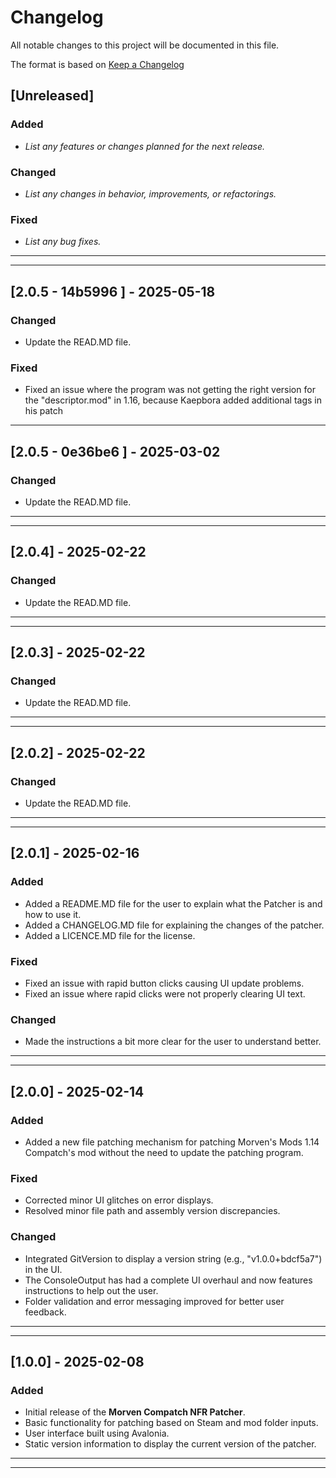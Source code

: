 # Changelog

All notable changes to this project will be documented in this file.

The format is based on [Keep a Changelog](https://keepachangelog.com/)

## [Unreleased]
### Added
- _List any features or changes planned for the next release._

### Changed
- _List any changes in behavior, improvements, or refactorings._

### Fixed
- _List any bug fixes._

------------------------------------------------------------------------------------------------

------------------------------------------------------------------------------------------------

## [2.0.5 - 14b5996 ] - 2025-05-18

### Changed
- Update the READ.MD file.

### Fixed
- Fixed an issue where the program was not getting the right version for the "descriptor.mod" in 1.16, because Kaepbora added additional tags in his patch
------------------------------------------------------------------------------------------------


## [2.0.5 - 0e36be6 ] - 2025-03-02

### Changed
- Update the READ.MD file.
------------------------------------------------------------------------------------------------

------------------------------------------------------------------------------------------------

## [2.0.4] - 2025-02-22

### Changed
- Update the READ.MD file.
------------------------------------------------------------------------------------------------

------------------------------------------------------------------------------------------------

## [2.0.3] - 2025-02-22

### Changed
- Update the READ.MD file.
------------------------------------------------------------------------------------------------

------------------------------------------------------------------------------------------------

## [2.0.2] - 2025-02-22

### Changed
- Update the READ.MD file.
------------------------------------------------------------------------------------------------

------------------------------------------------------------------------------------------------

## [2.0.1] - 2025-02-16

### Added
- Added a README.MD file for the user to explain what the Patcher is and how to use it.
- Added a CHANGELOG.MD file for explaining the changes of the patcher.
- Added a LICENCE.MD file for the license.

### Fixed
- Fixed an issue with rapid button clicks causing UI update problems.
- Fixed an issue where rapid clicks were not properly clearing UI text.

### Changed
- Made the instructions a bit more clear for the user to understand better.

------------------------------------------------------------------------------------------------

------------------------------------------------------------------------------------------------

## [2.0.0] - 2025-02-14
### Added
- Added a new file patching mechanism for patching Morven's Mods 1.14 Compatch's mod without the need to update the patching program.

### Fixed
- Corrected minor UI glitches on error displays.
- Resolved minor file path and assembly version discrepancies.

### Changed
- Integrated GitVersion to display a version string (e.g., "v1.0.0+bdcf5a7") in the UI.
- The ConsoleOutput has had a complete UI overhaul and now features instructions to help out the user.
- Folder validation and error messaging improved for better user feedback.
------------------------------------------------------------------------------------------------

------------------------------------------------------------------------------------------------

## [1.0.0] - 2025-02-08
### Added
- Initial release of the **Morven Compatch NFR Patcher**.
- Basic functionality for patching based on Steam and mod folder inputs.
- User interface built using Avalonia.
- Static version information to display the current version of the patcher.
------------------------------------------------------------------------------------------------

------------------------------------------------------------------------------------------------
